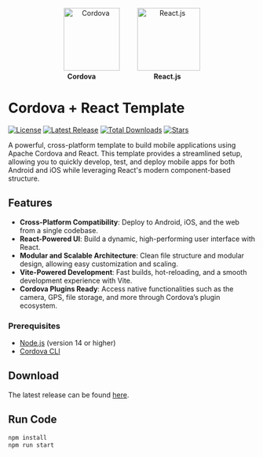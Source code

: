 <p align="center">
   <img src="https://cordova.apache.org/static/img/cordova_bot.png" width="114px" height="128px" alt="Cordova"/>
   &nbsp;&nbsp;&nbsp;&nbsp;&nbsp;&nbsp;&nbsp;
   <img src="https://upload.wikimedia.org/wikipedia/he/thumb/a/a7/React-icon.svg/160px-React-icon.svg.png"  height="128px" alt="React.js"/>
   <br />
   <b>Cordova</b>&nbsp;&nbsp;&nbsp;&nbsp;&nbsp;&nbsp;&nbsp;&nbsp;&nbsp;&nbsp;&nbsp;&nbsp;&nbsp;&nbsp;&nbsp;&nbsp;&nbsp;&nbsp;&nbsp;&nbsp;&nbsp;&nbsp;&nbsp;&nbsp;&nbsp;&nbsp;&nbsp;&nbsp;&nbsp;&nbsp;<b>React.js</b>&nbsp;&nbsp;&nbsp;&nbsp;&nbsp;&nbsp;&nbsp;&nbsp;
</p>

# Cordova + React Template

[![License](https://img.shields.io/github/license/atulmahankal/CordovaReact)](https://github.com/atulmahankal/CordovaReact/blob/master/LICENSE)
[![Latest Release](https://img.shields.io/github/v/release/atulmahankal/CordovaReact)](https://github.com/atulmahankal/CordovaReact/releases)
[![Total Downloads](https://img.shields.io/github/downloads/atulmahankal/CordovaReact/total)](https://github.com/atulmahankal/CordovaReact/releases)
[![Stars](https://img.shields.io/github/stars/atulmahankal/CordovaReact?style=social)](https://github.com/atulmahankal/CordovaReact/stargazers)

A powerful, cross-platform template to build mobile applications using Apache Cordova and React. This template provides a streamlined setup, allowing you to quickly develop, test, and deploy mobile apps for both Android and iOS while leveraging React's modern component-based structure.

## Features

- **Cross-Platform Compatibility**: Deploy to Android, iOS, and the web from a single codebase.
- **React-Powered UI**: Build a dynamic, high-performing user interface with React.
- **Modular and Scalable Architecture**: Clean file structure and modular design, allowing easy customization and scaling.
- **Vite-Powered Development**: Fast builds, hot-reloading, and a smooth development experience with Vite.
- **Cordova Plugins Ready**: Access native functionalities such as the camera, GPS, file storage, and more through Cordova’s plugin ecosystem.

### Prerequisites

- [Node.js](https://nodejs.org/) (version 14 or higher)
- [Cordova CLI](https://cordova.apache.org/#getstarted)

## Download

The latest release can be found [here](https://github.com/atulmahankal/CordovaReact/releases/latest).

## Run Code

```bash
npm install
npm run start
```

